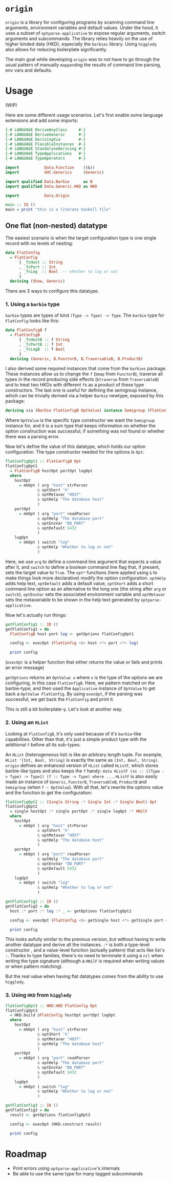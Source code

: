 # `origin`

`origin` is a library for configuring programs by scanning command line arguments, environment
variables and default values. Under the hood, it uses a subset of `optparse-applicative` to expose
regular arguments, switch arguments and subcommands. The library relies heavily on the use of higher
kinded data (HKD), especially the `barbies` library. Using `higgledy` also allows for reducing
boilerplate significantly.

The main goal while developing `origin` was to not have to go through the usual pattern of manually
`mappend`ing the results of command line parsing, env vars and defaults.

# Usage

(WIP)

Here are some different usage scenarios. Let's first enable some language extensions and add some
imports:

``` haskell
{-# LANGUAGE DeriveAnyClass     #-}
{-# LANGUAGE DeriveGeneric      #-}
{-# LANGUAGE DerivingVia        #-}
{-# LANGUAGE FlexibleInstances  #-}
{-# LANGUAGE StandaloneDeriving #-}
{-# LANGUAGE TypeApplications   #-}
{-# LANGUAGE TypeOperators      #-}

import           Data.Function    ((&))
import           GHC.Generics     (Generic)

import qualified Data.Barbie      as B
import qualified Data.Generic.HKD as HKD

import           Data.Origin

main :: IO ()
main = print "this is a literate haskell file"
```

## One flat (non-nested) datatype

The easiest scenario is when the target configuration type is one single record with no levels of
nesting:

``` haskell
data FlatConfig
  = FlatConfig
      { _fcHost :: String
      , _fcPort :: Int
      , _fcLog  :: Bool  -- whether to log or not
      }
  deriving (Show, Generic)
```

There are 3 ways to configure this datatype.

### 1. Using a `barbie` type

`barbie` types are types of kind `(Type -> Type) -> Type`. The `barbie` type for `FlatConfig`
looks like this:

``` haskell
data FlatConfigB f
  = FlatConfigB
      { _fcHostB :: f String
      , _fcPortB :: f Int
      , _fcLogB  :: f Bool
      }
  deriving (Generic, B.FunctorB, B.TraversableB, B.ProductB)
```

I also derived some required instances that come from the `barbies` package. These instances allow
us to change the `f` (`bmap` from `FunctorB`), traverse all types in the record producing side
effects (`btraverse` from `TraversableB`) and to treat two HKDs with different `f`s as a product of
these type constructors. The last one is useful for defining the semigroup instance, which can be
trivially derived via a helper `Barbie` newtype, exposed by this package:

``` haskell
deriving via (Barbie FlatConfigB OptValue) instance Semigroup (FlatConfigB OptValue)
```

Where `OptValue` is the specific type constructor we want the `Semigroup` instance for, and it is
a sum type that keeps information on whether the option construction was successful, if something
was not found or whether there was a parsing error.

Now let's define the value of this datatype, which holds our option configuration. The type
constructor needed for the options is `Opt`:

``` haskell
flatConfigOpt1 :: FlatConfigB Opt
flatConfigOpt1
  = FlatConfigB hostOpt portOpt logOpt
  where
    hostOpt
      = mkOpt ( arg "host" strParser
              & optShort 'h'
              & optMetavar "HOST"
              & optHelp "The database host"
              )
    portOpt
      = mkOpt ( arg "port" readParser
              & optHelp "The database port"
              & optEnvVar "DB_PORT"
              & optDefault 5432
              )
    logOpt
      = mkOpt ( switch "log"
              & optHelp "Whether to log or not"
              )
```

Here, we use `arg` to define a command line argument that expects a value after it, and `switch` to
define a boolean command line flag that, if present, sets the target value to `True`. The `opt*`
functions (here applied using `&` to make things look more declarative) modify the option
configuration. `optHelp` adds help text, `optDefault` adds a default value, `optShort` adds a short
command line option as an alternative to the long one (the string after `arg` or `switch`),
`optEnvVar` sets the associated environment variable and `optMetavar` sets the metavariable to be
shown in the help text generated by `optparse-applicative`.

Now let's actually run things:

``` haskell
getFlatConfig1 :: IO ()
getFlatConfig1 = do
  FlatConfigB host port log <- getOptions flatConfigOpt1

  config <- execOpt (FlatConfig <$> host <*> port <*> log)

  print config
```

(`execOpt` is a helper function that either returns the value or fails and prints an error message)

`getOptions` returns an `OptValue x` where `x` is the type of the options we are configuring, in
this case `FlatConfigB`. Here, we pattern matched on the barbie-type, and then used the
`Applicative` instance of `OptValue` to get back a `OptValue FlatConfig`. By using `execOpt`, if the
parsing was successful, we get back the `FlatConfig` and print it.

This is still a bit boilerplate-y. Let's look at another way.

### 2. Using an `HList`

Looking at `FlatConfigB`, it's only used because of it's `barbie`-like capabilities. Other than that,
it's just a simple product type with the additional `f` before all its sub-types.

An `HList` (heterogeneous list) is like an arbitrary length tuple. For example,
`HList '[Int, Bool, String]` is exactly the same as `(Int, Bool, String)`. `origin` defines an
enhanced version of `HList` called `HListF`, which stores barbie-like types and also keeps the `f`
handy: `data HListF (xs :: [(Type -> Type) -> Type]) (f :: Type -> Type) where ...`. `HListF` is
also easily made an instance of `Generic`, `FunctorB`, `TraversableB`, `ProductB` and `Semigroup`
(when `f ~ OptValue`). With all that, let's rewrite the options value and the function to get the
configuration:

``` haskell
flatConfigOpt2 :: (Single String :* Single Int :* Single Bool) Opt
flatConfigOpt2
  = single hostOpt :* single portOpt :* single logOpt :* HNilF
  where
    hostOpt
      = mkOpt ( arg "host" strParser
              & optShort 'h'
              & optMetavar "HOST"
              & optHelp "The database host"
              )
    portOpt
      = mkOpt ( arg "port" readParser
              & optHelp "The database port"
              & optEnvVar "DB_PORT"
              & optDefault 5432
              )
    logOpt
      = mkOpt ( switch "log"
              & optHelp "Whether to log or not"
              )

getFlatConfig2 :: IO ()
getFlatConfig2 = do
  host :* port :* log :* _ <- getOptions flatConfigOpt2

  config <- execOpt (FlatConfig <$> getSingle host <*> getSingle port <*> getSingle log)

  print config
```

This looks aufully similar to the previous version, but without having to write another datatype
and derive all the instances. `:*` is both a type-level constructor , and a value-level function
(actually pattern) that acts like list's `:`. Thanks to type families, there's no need to terminate
it using a `nil` when writing the type signature (although a `HNilF` is required when writing values
or when pattern matching).

But the real value when having flat datatypes comes from the ability to use `higgledy`.

### 3. Using `HKD` from `higgledy`

``` haskell
flatConfigOpt3 :: HKD.HKD FlatConfig Opt
flatConfigOpt3
  = HKD.build @FlatConfig hostOpt portOpt logOpt
  where
    hostOpt
      = mkOpt ( arg "host" strParser
              & optShort 'h'
              & optMetavar "HOST"
              & optHelp "The database host"
              )
    portOpt
      = mkOpt ( arg "port" readParser
              & optHelp "The database port"
              & optEnvVar "DB_PORT"
              & optDefault 5432
              )
    logOpt
      = mkOpt ( switch "log"
              & optHelp "Whether to log or not"
              )

getFlatConfig3 :: IO ()
getFlatConfig3 = do
  result <- getOptions flatConfigOpt3

  config <- execOpt (HKD.construct result)

  print config
```

# Roadmap

- Print errors using `optparse-applicative`'s internals
- Be able to use the same type for many tagged subcommands
